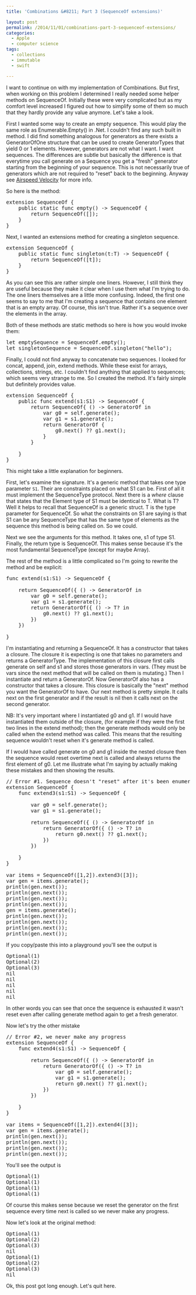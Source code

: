 ```yaml
---
title: 'Combinations &#8211; Part 3 (SequenceOf extensions)'

layout: post
permalink: /2014/11/01/combinations-part-3-sequenceof-extensions/
categories:
  - Apple
  - computer science
tags:
  - collections
  - immutable
  - swift

---
```

I want to continue on with my implementation of Combinations. But first, when working on this problem I determined I really needed some helper methods on SequenceOf. <!--more--> Initially these were very complicated but as my comfort level increased I figured out how to simplify some of them so much that they hardly provide any value anymore. Let's take a look.

First I wanted some way to create an empty sequence. This would play the same role as Enumerable.Empty() in .Net. I couldn't find any such built in method. I did find something analogous for generators as there exists a GeneratorOfOne structure that can be used to create GeneratorTypes that yield 0 or 1 elements. However, generators are not what I want. I want sequences. The differences are subtle but basically the difference is that everytime you call generate on a Sequence you get a "fresh" generator starting from the beginning of your sequence. This is not necessarily true of generators which are not required to "reset" back to the beginning. Anyway see [Airspeed Velocity][1] for more info.

So here is the method:

<pre class="brush: swift; title: ; notranslate" title="">extension SequenceOf {
    public static func empty() -> SequenceOf<T> {
        return SequenceOf([]);
    }
}
</pre>

Next, I wanted an extensions method for creating a singleton sequence.

<pre class="brush: swift; title: ; notranslate" title="">extension SequenceOf {
    public static func singleton(t:T) -> SequenceOf<T> {
        return SequenceOf([t]);
    }
}
</pre>

As you can see this are rather simple one liners. However, I still think they are useful because they make it clear when I use them what I'm trying to do. The one liners themselves are a little more confusing. Indeed, the first one seems to say to me that I'm creating a sequence that contains one element that is an empty array. Of course, this isn't true. Rather it's a sequence over the elements in the array.

Both of these methods are static methods so here is how you would invoke them:

<pre class="brush: swift; title: ; notranslate" title="">let emptySequence = SequenceOf<Int>.empty();
let singletonSequence = SequenceOf<String>.singleton("hello");
</pre>

Finally, I could not find anyway to concatenate two sequences. I looked for concat, append, join, extend methods. While these exist for arrays, collections, strings, etc. I couldn't find anything that applied to sequences; which seems very strange to me. So I created the method. It's fairly simple but definitely provides value.

<pre class="brush: swift; title: ; notranslate" title="">extension SequenceOf {
    public func extend<S1:SequenceType where S1.Generator.Element == T>(s1:S1) -> SequenceOf<T> {
        return SequenceOf{ () -> GeneratorOf<T> in
            var g0 = self.generate();
            var g1 = s1.generate();
            return GeneratorOf {
                g0.next() ?? g1.next();
            }
        }

    }
}
</pre>

This might take a little explanation for beginners.

First, let's examine the signature. It's a generic method that takes one type parameter `S1`. Their are constraints placed on what S1 can be. First of all it must implement the SequenceType protocol. Next there is a *where* clause that states that the Element type of S1 must be identical to T. What is T? Well it helps to recall that SequenceOf is a generic struct. T is the type parameter for SequenceOf. So what the constraints on S1 are saying is that S1 can be any SequenceType that has the same type of elements as the sequence this method is being called on. So we could.

Next we see the arguments for this method. It takes one, s1 of type S1. Finally, the return type is SequenceOf<T>. This makes sense because it's the most fundamental SequenceType (except for maybe Array).

The rest of the method is a little complicated so I'm going to rewrite the method and be explicit:

<pre class="brush: swift; title: ; notranslate" title="">func extend<S1:SequenceType where S1.Generator.Element == T>(s1:S1) -> SequenceOf<T> {

    return SequenceOf<T>({ () -> GeneratorOf<T> in
        var g0 = self.generate();
        var g1 = s1.generate();
        return GeneratorOf<T>({ () -> T? in
            g0.next() ?? g1.next();
        })
    })

}
</pre>

I'm instantiating and returning a SequenceOf. It has a constructor that takes a closure. The closure it is expecting is one that takes no parameters and returns a GeneratorType. The implementation of this closure first calls generate on self and s1 and stores those generators in vars. (They must be vars since the next method that will be called on them is mutating.) Then I instantiate and return a GeneratorOf. Now GeneratorOf also has a constructor that takes a closure. This closure is basically the "next" method you want the GeneratorOf to have. Our next method is pretty simple. It calls next on the first generator and if the result is nil then it calls next on the second generator.

NB: It's very important where I instantiated g0 and g1. If I would have instantiated them outside of the closure, (for example if they were the first two lines in the extend method); then the generate methods would only be called when the extend method was called. This means that the resulting sequence wouldn't reset when it's generate method is called.

If I would have called generate on g0 and g1 inside the nested closure then the sequence would reset overtime next is called and always returns the first element of g0. Let me illustrate what I'm saying by actually making these mistakes and then showing the results.

<pre class="brush: swift; title: ; notranslate" title="">// Error #1. Sequence doesn't "reset" after it's been enumerated
extension SequenceOf {
    func extend3<S1:SequenceType where S1.Generator.Element == T>(s1:S1) -> SequenceOf<T> {

        var g0 = self.generate();
        var g1 = s1.generate();

        return SequenceOf<T>({ () -> GeneratorOf<T> in
            return GeneratorOf<T>({ () -> T? in
                return g0.next() ?? g1.next();
            })
        })

    }
}

var items = SequenceOf([1,2]).extend3([3]);
var gen = items.generate();
println(gen.next());
println(gen.next());
println(gen.next());
println(gen.next());
gen = items.generate();
println(gen.next());
println(gen.next());
println(gen.next());
println(gen.next());
</pre>

If you copy/paste this into a playground you'll see the output is

<pre class="brush: plain; title: ; notranslate" title="">Optional(1)
Optional(2)
Optional(3)
nil
nil
nil
nil
nil
</pre>

In other words you can see that once the sequence is exhausted it wasn't reset even after calling generate method again to get a fresh generator.

Now let's try the other mistake

<pre class="brush: swift; title: ; notranslate" title="">// Error #2, we never make any progress
extension SequenceOf {
    func extend4<S1:SequenceType where S1.Generator.Element == T>(s1:S1) -> SequenceOf<T> {

        return SequenceOf<T>({ () -> GeneratorOf<T> in
            return GeneratorOf<T>({ () -> T? in
                var g0 = self.generate();
                var g1 = s1.generate();
                return g0.next() ?? g1.next();
            })
        })

    }
}

var items = SequenceOf([1,2]).extend4([3]);
var gen = items.generate();
println(gen.next());
println(gen.next());
println(gen.next());
println(gen.next());
</pre>

You'll see the output is

<pre class="brush: plain; title: ; notranslate" title="">Optional(1)
Optional(1)
Optional(1)
Optional(1)
</pre>

Of course this makes sense because we reset the generator on the first sequence every time next is called so we never make any progress.

Now let's look at the original method:

<pre class="brush: plain; title: ; notranslate" title="">Optional(1)
Optional(2)
Optional(3)
nil
Optional(1)
Optional(2)
Optional(3)
nil
</pre>

Ok, this post got long enough. Let's quit here.

 [1]: http://airspeedvelocity.net/2014/07/28/collection-and-sequence-helpers/
